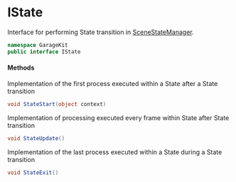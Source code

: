 # IState

Interface for performing State transition in [SceneStateManager](~/Scripts_en/Managers/SceneStateManager.md).

```csharp
namespace GarageKit
public interface IState
```

#### Methods

Implementation of the first process executed within a State after a State transition
```csharp
void StateStart(object context)
```

Implementation of processing executed every frame within State after State transition
```csharp
void StateUpdate()
```

Implementation of the last process executed within a State during a State transition
```csharp
void StateExit()
```
